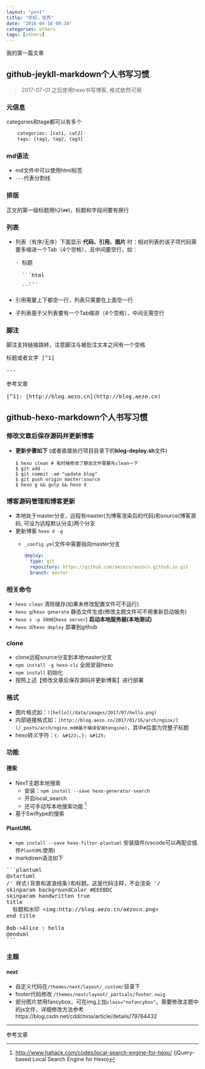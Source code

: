 ```yaml
---
layout: "post"
title: "你好，世界"
date: "2016-04-10 09:38"
categories: others
tags: [others]
---
```


<p>我的第一篇文章</p>

## github-jeykll-markdown个人书写习惯

> 2017-07-01 之后使用hexo书写博客, 格式依然可用

### 元信息

categories和tage都可以有多个

```html
    categories: [cat1, cat2]
    tags: [tag1, tag2, tag3]
```

### md语法

- md文件中可以使用html标签
- `---`代表分割线

### 排版

正文的第一级标题用h2(`##`)，标题和字段间要有换行

### 列表

- 列表（有序/无序）下面显示 **代码、引用、图片** 时：相对列表的该子项代码需要多缩进一个Tab（4个空格），且中间要空行，如：

  <pre>
  - 标题

    &#x60;&#x60;&#x60;html
      ...
    &#x60;&#x60;&#x60;
  </pre>
- 引用需要上下都空一行，列表只需要在上面空一行

- 子列表基于父列表要有一个Tab缩进（4个空格），中间无需空行

### 脚注

脚注支持链接跳转，注意脚注与被批注文本之间有一个空格

<pre>
标题或者文字 [^1]

---

参考文章

[^1]: [http://blog.aezo.cn](http://blog.aezo.cn)
</pre>


## github-hexo-markdown个人书写习惯

### 修改文章后保存源码并更新博客

- **更新步骤如下** (或者直接执行项目目录下的**blog-deploy.sh**文件)

  ```shell
  $ hexo clean # 有时候修改了静态文件需要先clean一下
  $ git add .
  $ git commit -am "update blog"
  $ git push origin master:source
  $ hexo g && gulp && hexo d
  ```

### 博客源码管理和博客更新

- 本地处于master分支，远程有master(为博客渲染后的代码)和source(博客源码, 可设为远程默认分支)两个分支
- 更新博客 `hexo d -g`
    - `_config.yml`文件中需要指向master分支

        ```yml
        deploy:
          type: git
          repository: https://github.com/aezocn/aezocn.github.io.git
          branch: master
        ```

### 相关命令

- `hexo clean` 清除缓存(如果未修改配置文件可不运行)
- `hexo g`/`hexo generate` 静态文件生成(修改主题文件可不用重新启动服务)
- `hexo s -p 5000`(`hexo server`) **启动本地服务器(本地测试)**
- `hexo d`/`hexo deploy` 部署到github

### clone

- clone远程source分支到本地master分支
- `npm install -g hexo-cli` 全局安装hexo
- `npm install` 初始化
- 按照上述【修改文章后保存源码并更新博客】进行部署

### 格式

- 图片格式如：`![hello](/data/images/2017/07/hello.png)`
- 内部链接格式如：`[http://blog.aezo.cn/2017/01/16/arch/nginx/](/_posts/arch/nginx.md#基于编译安装tengine)`，其中`#`后面为完整子标题
- hexo转义字符：`{: &#123;`、`}: &#125;`

### 功能

#### 搜索

- NexT主题本地搜索
  - 安装：`npm install --save hexo-generator-search`
  - 开启local_search
  - 还可手动写本地搜索功能 [^1]
- 基于Swiftype的搜索

#### PlantUML

- `npm install --save hexo-filter-plantuml` 安装插件(vscode可以再配合插件`PlantUML`使用)
- markdown语法如下

<pre>
&#x60;&#x60;&#x60;plantuml
@startuml
/' 样式(背景和波浪线条)和标题。这是代码注释，不会渲染 '/
skinparam backgroundColor #EEEBDC
skinparam handwritten true
title
  标题和水印 &lt;img:http://blog.aezo.cn/aezocn.png&gt;
end title

Bob->Alice : hello
@enduml
&#x60;&#x60;&#x60;
</pre>

### 主题

#### next

- 自定义代码在`/themes/next/layout/_custom/`目录下
- footer代码修改 `/themes/next/layout/_partials/footer.swig`
- 部分图片禁用fancybox，可在img上加`class="nofancybox"`。需要修改主题中的js文件，详细修改方法参考https://blog.csdn.net/cddchina/article/details/79764432


---

参考文章

[^1]: http://www.hahack.com/codes/local-search-engine-for-hexo/ (jQuery-based Local Search Engine for Hexo)